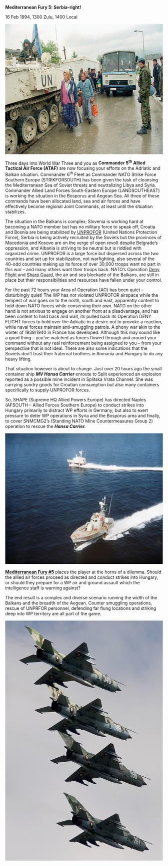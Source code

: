 **Mediterranean Fury 5: Serbia-right!**

16 Feb 1994, 1300 Zulu, 1400 Local

<img src="/assets\images\aar\mf\mf5\image1.jpeg" style="width:6.5in;height:4.32917in" alt="UNPROFOR checkpoint in Bosnia and Herzegovina (Stari Vitez, 1 May 1994) - CVCE Website" />

Three days into World War Three and you as **Commander 5<sup>th</sup>
Allied Tactical Air Force (ATAF)** are now focusing your efforts on the
Adriatic and Balkan situation. Commander 6<sup>th</sup> Fleet as
Commander NATO Strike Force Southern Europe (STRIKFORSOUTH) has been
given the task of cleansing the Mediterranean Sea of Soviet threats and
neutralizing Libya and Syria. Commander Allied Land Forces South-Eastern
Europe (LANDSOUTHEAST) is working the situation in the Bosporus and
Aegean Sea. All three of these commands have been allocated land, sea
and air forces and have effectively become regional Joint Commands, at
least until the situation stabilizes.

The situation in the Balkans is complex; Slovenia is working hard at
becoming a NATO member but has no military force to speak off, Croatia
and Bosnia are being stabilized by
[UNPROFOR](https://en.wikipedia.org/wiki/United_Nations_Protection_Force)
(United Nations Protection Force), Serbia is being actively recruited by
the Soviets but the provinces of Macedonia and Kosovo are on the verge
of open revolt despite Belgrade’s oppression, and Albania is striving to
be neutral but is riddled with organized crime. UNPROFOR is a large
force but dispersed across the two countries and set up for
stabilization, not warfighting, also several of the 40-odd countries
making up its force of over 30,000 troops want no part in this war – and
many others want their troops back. NATO’s Operation [Deny
Flight](https://en.wikipedia.org/wiki/Operation_Deny_Flight) and [Sharp
Guard](https://en.wikipedia.org/wiki/Operation_Sharp_Guard), the air and
sea blockade of the Balkans, are still in place but their
responsibilities and resources have fallen under your control.

For the past 72 hours your Area of Operation (AO) has been quiet –
disturbingly quiet! The WP has not violated UNPROFOR airspace while the
tempest of war goes on to the north, south and east, apparently content
to hold down NATO forces while conserving their own. NATO on the other
hand is not anxious to engage on another front at a disadvantage, and
has been content to hold back and wait, its pulled back its Operation
DENY FLIGHT forces to hold over the Adriatic in a desire not to provoke
a reaction, while naval forces maintain anti-smuggling patrols. A phony
war akin to the winter of 1939/1940 in France has developed. Although
this may sound like a good thing – you’ve watched as forces flowed
through and around your command without any real reinforcement being
assigned to you – from your perspective that is not ideal. There are
also some indications that the Soviets don’t trust their fraternal
brothers in Romania and Hungary to do any heavy lifting.

That situation however is about to change. Just over 20 hours ago the
small container ship ***MV Hansa Carrier*** enroute to Split experienced
an explosion reported as a possible mine incident in Splitska Vrata
Channel. She was carrying sundry goods for Croatian consumption but also
many containers specifically to supply UNPROFOR forces.

So, SHAPE (Supreme HQ Allied Powers Europe) has directed Naples (AFSOUTH
– Allied Forces Southern Europe) to conduct strikes into Hungary
primarily to distract WP efforts in Germany; but also to exert pressure
to deter WP operations in Syria and the Bosporus area and finally, to
cover SNMCMG2’s (Standing NATO Mine Countermeasures Group 2) operation
to rescue the ***Hansa Carrier.***

<img src="/assets\images\aar\mf\mf5\image2.jpeg" style="width:6.5in;height:4.34792in" alt="Aerial port side view of the Italian Sparviero class hydrofoil-missile NIBBIO P-421) and FALCONE (P-422) underway - U.S. National Archives &amp;amp; DVIDS Public Domain Search" />

**<u>Mediterranean Fury \#5</u>** places the player at the horns of a
dilemma. Should the allied air forces proceed as directed and conduct
strikes into Hungary, or should they prepare for a WP air and ground
assault which the intelligence staff is warning against?

The end result is a complex and diverse scenario running the width of
the Balkans and the breadth of the Aegean. Counter smuggling operations,
rescue of UNPRFOR personnel, defending far flung locations and striking
deep into WP territory are all part of the game.

<img src="/assets\images\aar\mf\mf5\image3.jpeg" style="width:6.5in;height:7.98542in" alt="List of Mikoyan-Gurevich MiG-21 operators - Wikipedia" />

